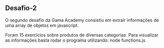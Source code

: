 ## Desafio-2
O segundo desafio da Gama Academy consistiu em extrair informações de uma array de objetos em javascript.

Foram 15 exercícios sobre produtos de diversas categorias. Para visualizar as informações basta rodar o programa utilizando: node functions.js